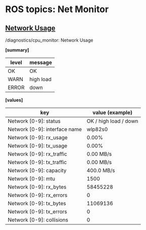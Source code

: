 # ROS topics: Net Monitor

## <u>Network Usage</u>
/diagnostics/cpu_monitor: Network Usage

<b>[summary]</b>

| level | message |
| ---- | --- |
| OK | OK |
| WARN | high load |
| ERROR | down |

<b>[values]</b>

| key | value (example) |
| ---- | --- |
| Network [0-9]: status | OK / high load / down |
| Network [0-9]: interface name | wlp82s0 |
| Network [0-9]: rx_usage | 0.00% |
| Network [0-9]: tx_usage | 0.00% |
| Network [0-9]: rx_traffic | 0.00 MB/s |
| Network [0-9]: tx_traffic | 0.00 MB/s |
| Network [0-9]: capacity | 400.0 MB/s |
| Network [0-9]: mtu | 1500 |
| Network [0-9]: rx_bytes | 58455228 |
| Network [0-9]: rx_errors | 0 |
| Network [0-9]: tx_bytes | 11069136 |
| Network [0-9]: tx_errors | 0 |
| Network [0-9]: collisions | 0 |
